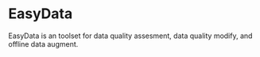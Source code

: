 # EasyData
EasyData is an toolset for data quality assesment, data quality modify, and offline data augment.
